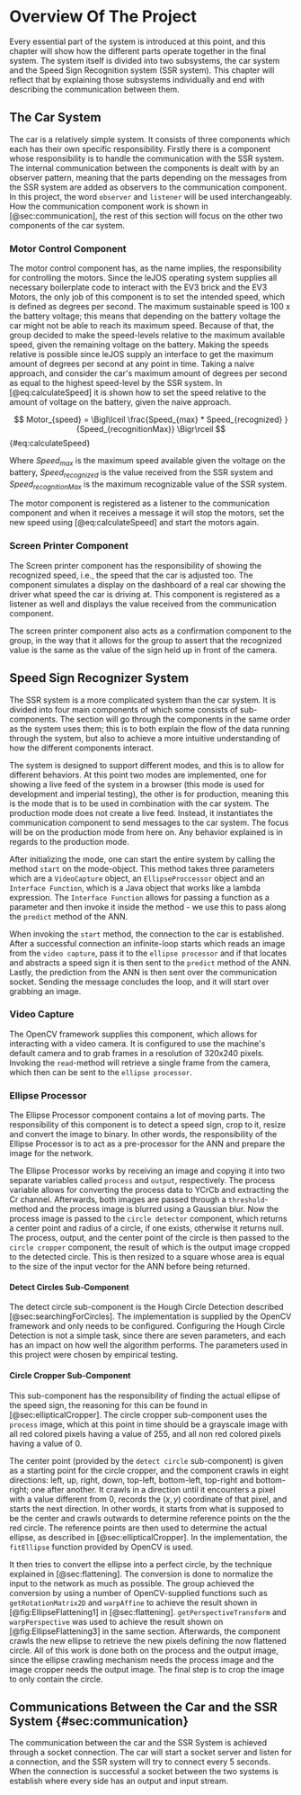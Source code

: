 # Overview Of The Project
Every essential part of the system is introduced at this point, and this chapter will show how the different parts operate together in the final system. The system itself is divided into two subsystems, the car system and the Speed Sign Recognition system (SSR system). This chapter will reflect that by explaining those subsystems individually and end with describing the communication between them.

## The Car System
The car is a relatively simple system. It consists of three components which each has their own specific responsibility. Firstly there is a component whose responsibility is to handle the communication with the SSR system. The internal communication between the components is dealt with by an observer pattern, meaning that the parts depending on the messages from the SSR system are added as observers to the communication component. In this project, the word `observer` and `listener` will be used interchangeably. How the communication component work is shown in [@sec:communication], the rest of this section will focus on the other two components of the car system.

### Motor Control Component
The motor control component has, as the name implies, the responsibility for controlling the motors. Since the leJOS operating system supplies all necessary boilerplate code to interact with the EV3 brick and the EV3 Motors, the only job of this component is to set the intended speed, which is defined as degrees per second. The maximum sustainable speed is 100 x the battery voltage; this means that depending on the battery voltage the car might not be able to reach its maximum speed. Because of that, the group decided to make the speed-levels relative to the maximum available speed, given the remaining voltage on the battery. Making the speeds relative is possible since leJOS supply an interface to get the maximum amount of degrees per second at any point in time. Taking a naive approach, and consider the car's maximum amount of degrees per second as equal to the highest speed-level by the SSR system.  In [@eq:calculateSpeed] it is shown how to set the speed relative to the amount of voltage on the battery, given the naive approach.

$$ Motor_{speed} = \Bigl\lceil \frac{Speed_{max} * Speed_{recognized} }{Speed_{recognitionMax}} \Bigr\rceil $${#eq:calculateSpeed}

Where $Speed_{max}$ is the maximum speed available given the voltage on the battery, $Speed_{recognized}$ is the value received from the SSR system and $Speed_{recognitionMax}$ is the maximum recognizable value of the SSR system.

The motor component is registered as a listener to the communication component and when it receives a message it will stop the motors, set the new speed using [@eq:calculateSpeed] and start the motors again.

### Screen Printer Component
The Screen printer component has the responsibility of showing the recognized speed, i.e., the speed that the car is adjusted too. The component simulates a display on the dashboard of a real car showing the driver what speed the car is driving at. This component is registered as a listener as well and displays the value received from the communication component.

The screen printer component also acts as a confirmation component to the group, in the way that it allows for the group to assert that the recognized value is the same as the value of the sign held up in front of the camera.

## Speed Sign Recognizer System
The SSR system is a more complicated system than the car system. It is divided into four main components of which some consists of sub-components. The section will go through the components in the same order as the system uses them; this is to both explain the flow of the data running through the system, but also to achieve a more intuitive understanding of how the different components interact.

The system is designed to support different modes, and this is to allow for different behaviors. At this point two modes are implemented, one for showing a live feed of the system in a browser (this mode is used for development and imperial testing), the other is for production, meaning this is the mode that is to be used in combination with the car system. The production mode does not create a live feed. Instead, it instantiates the communication component to send messages to the car system. The focus will be on the production mode from here on. Any behavior explained is in regards to the production mode.

After initializing the mode, one can start the entire system by calling the method `start` on the mode-object. This method takes three parameters which are a `VideoCapture` object, an `EllipseProccessor` object and an `Interface Function`, which is a Java object that works like a lambda expression. The `Interface Function` allows for passing a function as a parameter and then invoke it inside the method - we use this to pass along the `predict` method of the ANN.

When invoking the `start` method, the connection to the car is established. After a successful connection an infinite-loop starts which reads an image from the `video capture`, pass it to the `ellipse processor` and if that locates and abstracts a speed sign it is then sent to the `predict` method of the ANN. Lastly, the prediction from the ANN is then sent over the communication socket. Sending the message concludes the loop, and it will start over grabbing an image. 

### Video Capture
The OpenCV framework supplies this component, which allows for interacting with a video camera. It is configured to use the machine's default camera and to grab frames in a resolution of 320x240 pixels.  Invoking the `read`-method will retrieve a single frame from the camera, which then can be sent to the `ellipse processor`.

### Ellipse Processor
The Ellipse Processor component contains a lot of moving parts. The responsibility of this component is to detect a speed sign, crop to it, resize and convert the image to binary. In other words, the responsibility of the Ellipse Processor is to act as a pre-processor for the ANN and prepare the image for the network.

The Ellipse Processor works by receiving an image and copying it into two separate variables called `process` and `output`, respectively. The process variable allows for converting the process data to YCrCb and extracting the Cr channel. Afterwards, both images are passed through a `threshold`-method and the process image is blurred using a Gaussian blur. Now the process image is passed to the `circle detector` component, which returns a center point and radius of a circle, if one exists, otherwise it returns null. The process, output, and the center point of the circle is then passed to the `circle cropper` component, the result of which is the output image cropped to the detected circle. This is then resized to a square whose area is equal to the size of the input vector for the ANN before being returned.

#### Detect Circles Sub-Component
The detect circle sub-component is the Hough Circle Detection described [@sec:searchingForCircles]. The implementation is supplied by the OpenCV framework and only needs to be configured. Configuring the Hough Circle Detection is not a simple task, since there are seven parameters, and each has an impact on how well the algorithm performs. The parameters used in this project were chosen by empirical testing.

#### Circle Cropper Sub-Component
This sub-component has the responsibility of finding the actual ellipse of the speed sign, the reasoning for this can be found in [@sec:ellipticalCropper]. The circle cropper sub-component uses the `process` image, which at this point in time should be a grayscale image with all red colored pixels having a value of 255, and all non red colored pixels having a value of 0.

The center point (provided by the `detect circle` sub-component) is given as a starting point for the circle cropper, and the component crawls in eight directions: left, up, right, down, top-left, bottom-left, top-right and bottom-right; one after another. It crawls in a direction until it encounters a pixel with a value different from 0, records the $(x,y)$ coordinate of that pixel, and starts the next direction. In other words, it starts from what is supposed to be the center and crawls outwards to determine reference points on the the red circle. The reference points are then used to determine the actual ellipse, as described in [@sec:ellipticalCropper]. In the implementation, the `fitEllipse` function provided by OpenCV is used. 

It then tries to convert the ellipse into a perfect circle, by the technique explained in [@sec:flattening]. The conversion is done to normalize the input to the network as much as possible. The group achieved the conversion by using a number of OpenCV-supplied functions such as `getRotationMatrix2D` and `warpAffine` to achieve the result shown in  [@fig:EllipseFlattening1] in [@sec:flattening]. `getPerspectiveTransform` and `warpPerspective` was used to achieve the result shown on [@fig:EllipseFlattening3] in the same section.  Afterwards, the component crawls the new ellipse to retrieve the new pixels defining the now flattened circle. All of this work is done both on the process and the output image, since the ellipse crawling mechanism needs the process image and the image cropper needs the output image. The final step is to crop the image to only contain the circle.

## Communications Between the Car and the SSR System {#sec:communication}
The communication between the car and the SSR System is achieved through a socket connection. The car will start a socket server and listen for a connection, and the SSR system will try to connect every 5 seconds. When the connection is successful a socket between the two systems is establish where every side has an output and input stream.
